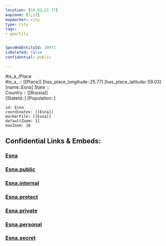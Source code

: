 ```yaml
---
location: [59.03,25.77] 
mapzoom: [7,12] 
mapmarker: city 
type: City
tags:
- geo/City


SpocWebEntityId: 30071
isDeleted: false
confidential: public

---
```

#is_a_/Place  
#is_a_ :: [[Place]] 
[has_place_longitude::25.77] 
[has_place_latitude::59.03] 
[name::Esna] 
State ::  
Country :: [[Russia]]  
[StateId::] 
[Population::] 



```leaflet
id: Esna
coordinates: [[Esna]] 
markerFile: [[Esna]] 
defaultZoom: 11 
maxZoom: 18
```


## Confidential Links & Embeds: 

### [Esna](/_Standards/Earth/Continent/Europe/Europe~North/Estonia/Counties~Estonia/Järva/City/Esna.md) 

### [Esna.public](/_public/Earth/Continent/Europe/Europe~North/Estonia/Counties~Estonia/Järva/City/Esna.public.md) 

### [Esna.internal](/_internal/Earth/Continent/Europe/Europe~North/Estonia/Counties~Estonia/Järva/City/Esna.internal.md) 

### [Esna.protect](/_protect/Earth/Continent/Europe/Europe~North/Estonia/Counties~Estonia/Järva/City/Esna.protect.md) 

### [Esna.private](/_private/Earth/Continent/Europe/Europe~North/Estonia/Counties~Estonia/Järva/City/Esna.private.md) 

### [Esna.personal](/_personal/Earth/Continent/Europe/Europe~North/Estonia/Counties~Estonia/Järva/City/Esna.personal.md) 

### [Esna.secret](/_secret/Earth/Continent/Europe/Europe~North/Estonia/Counties~Estonia/Järva/City/Esna.secret.md)

